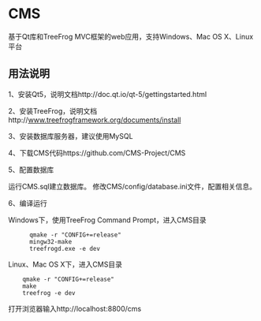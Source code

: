 ﻿# CMS
基于Qt库和TreeFrog MVC框架的web应用，支持Windows、Mac OS X、Linux平台

## 用法说明

1、安装Qt5，说明文档http://doc.qt.io/qt-5/gettingstarted.html

2、安装TreeFrog，说明文档http://www.treefrogframework.org/documents/install

3、安装数据库服务器，建议使用MySQL

4、下载CMS代码https://github.com/CMS-Project/CMS

5、配置数据库

   运行CMS.sql建立数据库。
   修改CMS/config/database.ini文件，配置相关信息。

6、编译运行

   Windows下，使用TreeFrog Command Prompt，进入CMS目录

   ````
         qmake -r "CONFIG+=release"
         mingw32-make
         treefrogd.exe -e dev

   ````

   Linux、Mac OS X下，进入CMS目录

   ````
       qmake -r "CONFIG+=release"
       make
       treefrog -e dev

   ````

   打开浏览器输入http://localhost:8800/cms